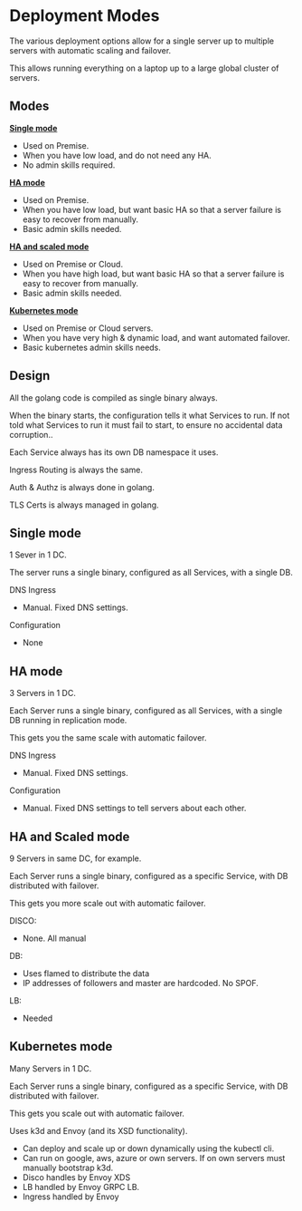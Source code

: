 # Deployment Modes

The various deployment options allow for  a single server up to multiple servers with automatic scaling and failover.

This allows running everything on a laptop up to a large global cluster of servers.

## Modes

**[Single mode](#single-mode)**

- Used on Premise.
- When you have low load, and do not need any HA.
- No admin skills required.

**[HA mode](#ha-mode)**

- Used on Premise.
- When you have low load, but want basic HA so that a server failure is easy to recover from manually.
- Basic admin skills needed.

**[HA and scaled mode](#ha-scaled-mode)**

- Used on Premise or Cloud.
- When you have high load, but want basic HA so that a server failure is easy to recover from manually.
- Basic admin skills needed.

**[Kubernetes mode](#kubernetes-mode)**

- Used on Premise or Cloud servers.
- When you have very high & dynamic load, and want automated failover.
- Basic kubernetes admin skills needs.

## Design

All the golang code is compiled as single binary always.

When the binary starts, the configuration tells it what Services to run. If not told what Services to run it must fail to start, to ensure no accidental data corruption..

Each Service always has its own DB namespace it uses.

Ingress Routing is always the same.

Auth & Authz is always done in golang.

TLS Certs is always managed in golang.

<a name="single-mode"></a>

## Single mode

1 Sever in 1 DC.

The server runs a single binary, configured as all Services, with a single DB.

DNS Ingress
-  Manual. Fixed DNS settings.

Configuration
- None

<a name="ha-mode"></a>

## HA mode

3 Servers in 1 DC.

Each Server runs a single binary, configured as all Services, with a single DB running in replication mode.

This gets you the same scale with automatic failover.

DNS Ingress

- Manual. Fixed DNS settings.

Configuration

- Manual. Fixed DNS settings to tell servers about each other.


<a name="ha-scaled-mode"></a>

## HA and Scaled mode

9 Servers in same DC, for example.

Each Server runs a single binary, configured as a specific Service, with DB distributed with failover.

This gets you more scale out with automatic failover.
 
DISCO:
- None. All manual 

DB:
- Uses flamed to distribute the data
- IP addresses of followers and master are hardcoded. No SPOF.

LB:
- Needed


<a name="kubernetes-mode"></a>

## Kubernetes mode

Many Servers in 1 DC.

Each Server runs a single binary, configured as a specific Service, with DB distributed with failover.

This gets you scale out with automatic failover.

Uses k3d and Envoy (and its XSD functionality).
- Can deploy and scale up or down dynamically using the kubectl cli.
- Can run on google, aws, azure or own servers. If on own servers must manually bootstrap k3d.
- Disco handles by Envoy XDS
- LB handled by Envoy GRPC LB.
- Ingress handled by Envoy
